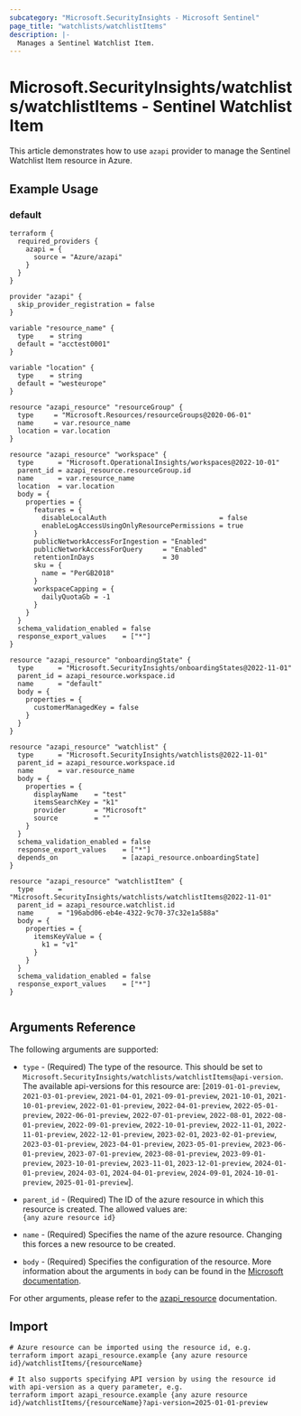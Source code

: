 ```yaml
---
subcategory: "Microsoft.SecurityInsights - Microsoft Sentinel"
page_title: "watchlists/watchlistItems"
description: |-
  Manages a Sentinel Watchlist Item.
---
```


# Microsoft.SecurityInsights/watchlists/watchlistItems - Sentinel Watchlist Item

This article demonstrates how to use `azapi` provider to manage the Sentinel Watchlist Item resource in Azure.

## Example Usage

### default

```hcl
terraform {
  required_providers {
    azapi = {
      source = "Azure/azapi"
    }
  }
}

provider "azapi" {
  skip_provider_registration = false
}

variable "resource_name" {
  type    = string
  default = "acctest0001"
}

variable "location" {
  type    = string
  default = "westeurope"
}

resource "azapi_resource" "resourceGroup" {
  type     = "Microsoft.Resources/resourceGroups@2020-06-01"
  name     = var.resource_name
  location = var.location
}

resource "azapi_resource" "workspace" {
  type      = "Microsoft.OperationalInsights/workspaces@2022-10-01"
  parent_id = azapi_resource.resourceGroup.id
  name      = var.resource_name
  location  = var.location
  body = {
    properties = {
      features = {
        disableLocalAuth                            = false
        enableLogAccessUsingOnlyResourcePermissions = true
      }
      publicNetworkAccessForIngestion = "Enabled"
      publicNetworkAccessForQuery     = "Enabled"
      retentionInDays                 = 30
      sku = {
        name = "PerGB2018"
      }
      workspaceCapping = {
        dailyQuotaGb = -1
      }
    }
  }
  schema_validation_enabled = false
  response_export_values    = ["*"]
}

resource "azapi_resource" "onboardingState" {
  type      = "Microsoft.SecurityInsights/onboardingStates@2022-11-01"
  parent_id = azapi_resource.workspace.id
  name      = "default"
  body = {
    properties = {
      customerManagedKey = false
    }
  }
}

resource "azapi_resource" "watchlist" {
  type      = "Microsoft.SecurityInsights/watchlists@2022-11-01"
  parent_id = azapi_resource.workspace.id
  name      = var.resource_name
  body = {
    properties = {
      displayName    = "test"
      itemsSearchKey = "k1"
      provider       = "Microsoft"
      source         = ""
    }
  }
  schema_validation_enabled = false
  response_export_values    = ["*"]
  depends_on                = [azapi_resource.onboardingState]
}

resource "azapi_resource" "watchlistItem" {
  type      = "Microsoft.SecurityInsights/watchlists/watchlistItems@2022-11-01"
  parent_id = azapi_resource.watchlist.id
  name      = "196abd06-eb4e-4322-9c70-37c32e1a588a"
  body = {
    properties = {
      itemsKeyValue = {
        k1 = "v1"
      }
    }
  }
  schema_validation_enabled = false
  response_export_values    = ["*"]
}


```



## Arguments Reference

The following arguments are supported:

* `type` - (Required) The type of the resource. This should be set to `Microsoft.SecurityInsights/watchlists/watchlistItems@api-version`. The available api-versions for this resource are: [`2019-01-01-preview`, `2021-03-01-preview`, `2021-04-01`, `2021-09-01-preview`, `2021-10-01`, `2021-10-01-preview`, `2022-01-01-preview`, `2022-04-01-preview`, `2022-05-01-preview`, `2022-06-01-preview`, `2022-07-01-preview`, `2022-08-01`, `2022-08-01-preview`, `2022-09-01-preview`, `2022-10-01-preview`, `2022-11-01`, `2022-11-01-preview`, `2022-12-01-preview`, `2023-02-01`, `2023-02-01-preview`, `2023-03-01-preview`, `2023-04-01-preview`, `2023-05-01-preview`, `2023-06-01-preview`, `2023-07-01-preview`, `2023-08-01-preview`, `2023-09-01-preview`, `2023-10-01-preview`, `2023-11-01`, `2023-12-01-preview`, `2024-01-01-preview`, `2024-03-01`, `2024-04-01-preview`, `2024-09-01`, `2024-10-01-preview`, `2025-01-01-preview`].

* `parent_id` - (Required) The ID of the azure resource in which this resource is created. The allowed values are:  
  `{any azure resource id}`

* `name` - (Required) Specifies the name of the azure resource. Changing this forces a new resource to be created.

* `body` - (Required) Specifies the configuration of the resource. More information about the arguments in `body` can be found in the [Microsoft documentation](https://learn.microsoft.com/en-us/azure/templates/Microsoft.SecurityInsights/watchlists/watchlistItems?pivots=deployment-language-terraform).

For other arguments, please refer to the [azapi_resource](https://registry.terraform.io/providers/Azure/azapi/latest/docs/resources/resource) documentation.

## Import

 ```shell
 # Azure resource can be imported using the resource id, e.g.
 terraform import azapi_resource.example {any azure resource id}/watchlistItems/{resourceName}
 
 # It also supports specifying API version by using the resource id with api-version as a query parameter, e.g.
 terraform import azapi_resource.example {any azure resource id}/watchlistItems/{resourceName}?api-version=2025-01-01-preview
 ```
